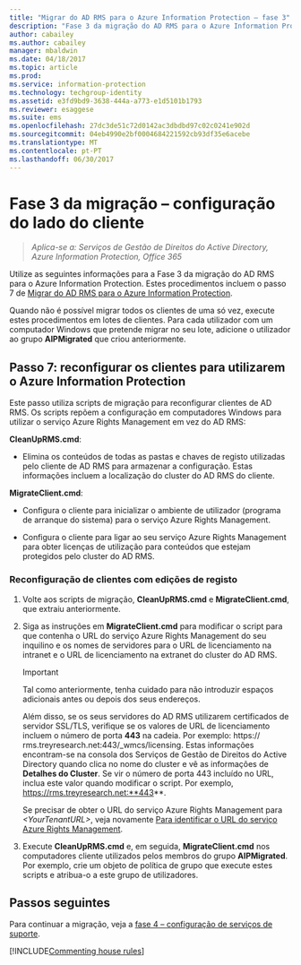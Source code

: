 ```yaml
---
title: "Migrar do AD RMS para o Azure Information Protection – fase 3"
description: "Fase 3 da migração do AD RMS para o Azure Information Protection, que abrange o passo 7 de Migrar do AD RMS para o Azure Information Protection."
author: cabailey
ms.author: cabailey
manager: mbaldwin
ms.date: 04/18/2017
ms.topic: article
ms.prod: 
ms.service: information-protection
ms.technology: techgroup-identity
ms.assetid: e3fd9bd9-3638-444a-a773-e1d5101b1793
ms.reviewer: esaggese
ms.suite: ems
ms.openlocfilehash: 27dc3de51c72d0142ac3dbdbd97c02c0241e902d
ms.sourcegitcommit: 04eb4990e2bf0004684221592cb93df35e6acebe
ms.translationtype: MT
ms.contentlocale: pt-PT
ms.lasthandoff: 06/30/2017
---
```

# <a name="migration-phase-3---client-side-configuration"></a>Fase 3 da migração – configuração do lado do cliente

>*Aplica-se a: Serviços de Gestão de Direitos do Active Directory, Azure Information Protection, Office 365*

Utilize as seguintes informações para a Fase 3 da migração do AD RMS para o Azure Information Protection. Estes procedimentos incluem o passo 7 de [Migrar do AD RMS para o Azure Information Protection](migrate-from-ad-rms-to-azure-rms.md).

Quando não é possível migrar todos os clientes de uma só vez, execute estes procedimentos em lotes de clientes. Para cada utilizador com um computador Windows que pretende migrar no seu lote, adicione o utilizador ao grupo **AIPMigrated** que criou anteriormente.

## <a name="step-7-reconfigure-clients-to-use-azure-information-protection"></a>Passo 7: reconfigurar os clientes para utilizarem o Azure Information Protection

Este passo utiliza scripts de migração para reconfigurar clientes de AD RMS. Os scripts repõem a configuração em computadores Windows para utilizar o serviço Azure Rights Management em vez do AD RMS: 

**CleanUpRMS.cmd**:

- Elimina os conteúdos de todas as pastas e chaves de registo utilizadas pelo cliente de AD RMS para armazenar a configuração. Estas informações incluem a localização do cluster do AD RMS do cliente.

**MigrateClient.cmd**:

- Configura o cliente para inicializar o ambiente de utilizador (programa de arranque do sistema) para o serviço Azure Rights Management.

-  Configura o cliente para ligar ao seu serviço Azure Rights Management para obter licenças de utilização para conteúdos que estejam protegidos pelo cluster do AD RMS. 


### <a name="client-reconfiguration-by-using-registry-edits"></a>Reconfiguração de clientes com edições de registo

1. Volte aos scripts de migração, **CleanUpRMS.cmd** e **MigrateClient.cmd**, que extraiu anteriormente.

2.  Siga as instruções em **MigrateClient.cmd** para modificar o script para que contenha o URL do serviço Azure Rights Management do seu inquilino e os nomes de servidores para o URL de licenciamento na intranet e o URL de licenciamento na extranet do cluster do AD RMS.

    > [!IMPORTANT]
    > Tal como anteriormente, tenha cuidado para não introduzir espaços adicionais antes ou depois dos seus endereços.
    > 
    > Além disso, se os seus servidores do AD RMS utilizarem certificados de servidor SSL/TLS, verifique se os valores de URL de licenciamento incluem o número de porta **443** na cadeia. Por exemplo: https:// rms.treyresearch.net:443/_wmcs/licensing. Estas informações encontram-se na consola dos Serviços de Gestão de Direitos do Active Directory quando clica no nome do cluster e vê as informações de **Detalhes do Cluster**. Se vir o número de porta 443 incluído no URL, inclua este valor quando modificar o script. Por exemplo, https://rms.treyresearch.net:**443**. 

    Se precisar de obter o URL do serviço Azure Rights Management para *&lt;YourTenantURL&gt;*, veja novamente [Para identificar o URL do serviço Azure Rights Management](migrate-from-ad-rms-phase1.md#to-identify-your-azure-rights-management-service-url).

3.  Execute **CleanUpRMS.cmd** e, em seguida, **MigrateClient.cmd** nos computadores cliente utilizados pelos membros do grupo **AIPMigrated**. Por exemplo, crie um objeto de política de grupo que execute estes scripts e atribua-o a este grupo de utilizadores.


## <a name="next-steps"></a>Passos seguintes
Para continuar a migração, veja a [fase 4 – configuração de serviços de suporte](migrate-from-ad-rms-phase3.md).

[!INCLUDE[Commenting house rules](../includes/houserules.md)]